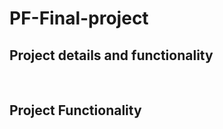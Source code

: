 # PF-Final-project
<h2> Project details and functionality </h2>
</br>
<h2>Project Functionality</h2>
</br>
<h2 style="color: blue;>
Sign Up: Allows new users to create accounts with unique IDs, names, and PINs.
Sign In: Enables existing users to access their accounts with their ID and PIN.
Deposit Cash: Adds funds to the user's account balance.
Withdraw Money: Deducts funds from the user's account balance.
Check Balance: Displays the current account balance.
Transfer Amount: Transfers money between accounts.
Logout: Securely ends the user's session.
</h2>
